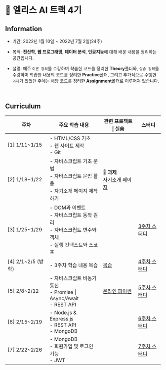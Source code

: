 # 🐰 **엘리스 AI 트랙 4기**

## **Information**
- 기간: 2022년 1월 10일 ~ 2022년 7월 2일(24주)

- 목적: **전산학**, **웹 프로그래밍**, **데이터 분석**, **인공지능**에 대해 배운 내용을 정리하는 공간입니다.

- 설명: 매주 `이론 강의`를 수강하며 학습한 코드를 정리한 **Theory**폴더와, `실습 강의`를 수강하며 학습한 내용의 코드를 정리한 **Practice**폴더, 그리고 추가적으로 수행한 `과제`가 있었던 주에는 해당 코드를 정리한 **Assignment**폴더로 이루어져 있습니다.

</br>

## **Curriculum**
|**주차**|**주요 학습 내용**|**관련 프로젝트 \| 실습**|**스터디**|
|---|---|---|---|
|[1] 1/11~1/15|- HTML/CSS 기초</br>- 웹 사이트 제작</br>- Git|
|[2] 1/18~1/22|- 자바스크립트 기초 문법</br>- 자바스크립트 문법 활용</br>- 자기소개 페이지 제작하기|📃 **과제**</br>[자기소개 페이지](http://kminzy.kdt-gitlab.elice.io/produce-myself/)
|[3] 1/25~1/29|- DOM과 이벤트</br>- 자바스크립트 동작 원리</br>- 자바스크립트 변수와 객체</br>- 실행 컨텍스트와 스코프||[3주차 스터디](https://github.com/kminzy/elice/blob/main/%5Bweek_03%5D%20%EC%9E%90%EB%B0%94%EC%8A%A4%ED%81%AC%EB%A6%BD%ED%8A%B8%20%E2%85%A1/Study.md)|
|[4] 2/1~2/5 (방학)|- 3주차 학습 내용 복습|[복습](https://github.com/kminzy/elice/tree/main/%5Bweek_04%5D%20%EB%B0%A9%ED%95%99)|[4주차 스터디](https://github.com/kminzy/elice/blob/main/%5Bweek_04%5D%20%EB%B0%A9%ED%95%99/Study.md)|
|[5] 2/8~2/12|- 자바스크립트 비동기 통신<br>- Promise \| Async/Await<br>- REST API|[온라인 파이썬](https://github.com/kminzy/elice/blob/main/%5Bweek_05%5D%20%EC%9E%90%EB%B0%94%EC%8A%A4%ED%81%AC%EB%A6%BD%ED%8A%B8%20%E2%85%A2/%5B0210%20Practice%5D%20Online_Python_with_Async_Function/index.html)|[5주차 스터디](https://github.com/kminzy/elice/blob/main/%5Bweek_05%5D%20%EC%9E%90%EB%B0%94%EC%8A%A4%ED%81%AC%EB%A6%BD%ED%8A%B8%20%E2%85%A2/Study.md)|
|[6] 2/15~2/19|- Node.js & Express.js<br>- REST API<br>- MongoDB||[6주차 스터디](https://github.com/kminzy/elice/blob/main/%5Bweek_06%5D%20%EB%B0%B1%EC%97%94%EB%93%9C%20%E2%85%A0/Study.md)|
|[7] 2/22~2/26|- MongoDB<br>- 회원가입 및 로그인 기능<br>- JWT||[7주차 스터디](https://github.com/kminzy/elice/blob/main/%5Bweek_07%5D%20%EB%B0%B1%EC%97%94%EB%93%9C%20%E2%85%A1/Study.md)|